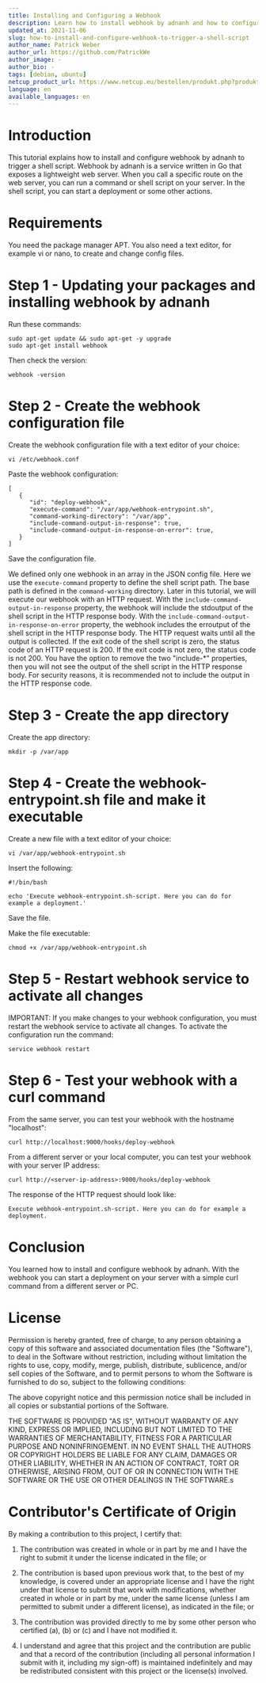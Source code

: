 ```yaml
---
title: Installing and Configuring a Webhook
description: Learn how to install webhook by adnanh and how to configure it in order to trigger a shell script.
updated_at: 2021-11-06
slug: how-to-install-and-configure-webhook-to-trigger-a-shell-script
author_name: Patrick Weber
author_url: https://github.com/PatrickWe
author_image: -
author_bio: -
tags: [debian, ubuntu]
netcup_product_url: https://www.netcup.eu/bestellen/produkt.php?produkt=2992
language: en
available_languages: en
---
```


# Introduction

This tutorial explains how to install and configure webhook by adnanh to trigger a shell script. Webhook by adnanh is a service written in Go that exposes a lightweight web server. When you call a specific route on the web server, you can run a command or shell script on your server. In the shell script, you can start a deployment or some other actions.

# Requirements

You need the package manager APT. You also need a text editor, for example vi or nano, to create and change config files.

# Step 1 - Updating your packages and installing webhook by adnanh

Run these commands:

```
sudo apt-get update && sudo apt-get -y upgrade
sudo apt-get install webhook
```

Then check the version:

```
webhook -version
```

# Step 2 - Create the webhook configuration file

Create the webhook configuration file with a text editor of your choice:

```
vi /etc/webhook.conf
```

Paste the webhook configuration:

```
[
   {
      "id": "deploy-webhook",
      "execute-command": "/var/app/webhook-entrypoint.sh",
      "command-working-directory": "/var/app",
      "include-command-output-in-response": true,
      "include-command-output-in-response-on-error": true,
   }
]
```

Save the configuration file.

We defined only one webhook in an array in the JSON config file. Here we use the `execute-command` property to define the shell script path. The base path is defined in the `command-working` directory.
Later in this tutorial, we will execute our webhook with an HTTP request.
With the `include-command-output-in-response` property, the webhook will include the stdoutput of the shell script in the HTTP response body. With the `include-command-output-in-response-on-error` property, the webhook includes the erroutput of the shell script in the HTTP response body. The HTTP request waits until all the output is collected. If the exit code of the shell script is zero, the status code of an HTTP request is 200. If the exit code is not zero, the status code is not 200.
You have the option to remove the two "include-\*" properties, then you will not see the output of the shell script in the HTTP response body. For security reasons, it is recommended not to include the output in the HTTP response code.

# Step 3 - Create the app directory

Create the app directory:

```
mkdir -p /var/app
```

# Step 4 - Create the webhook-entrypoint.sh file and make it executable

Create a new file with a text editor of your choice:

```
vi /var/app/webhook-entrypoint.sh
```

Insert the following:

```
#!/bin/bash

echo 'Execute webhook-entrypoint.sh-script. Here you can do for example a deployment.'
```

Save the file.

Make the file executable:

```
chmod +x /var/app/webhook-entrypoint.sh
```

# Step 5 - Restart webhook service to activate all changes

IMPORTANT: If you make changes to your webhook configuration, you must restart the webhook service to activate all changes.
To activate the configuration run the command:

```
service webhook restart
```

# Step 6 - Test your webhook with a curl command

From the same server, you can test your webhook with the hostname "localhost":

```
curl http://localhost:9000/hooks/deploy-webhook
```

From a different server or your local computer, you can test your webhook with your server IP address:

```
curl http://<server-ip-address>:9000/hooks/deploy-webhook
```

The response of the HTTP request should look like:

```
Execute webhook-entrypoint.sh-script. Here you can do for example a deployment.
```

# Conclusion

You learned how to install and configure webhook by adnanh. With the webhook you can start a deployment on your server with a simple curl command from a different server or PC.

# License

Permission is hereby granted, free of charge, to any person obtaining a copy
of this software and associated documentation files (the "Software"), to deal
in the Software without restriction, including without limitation the rights
to use, copy, modify, merge, publish, distribute, sublicence, and/or sell
copies of the Software, and to permit persons to whom the Software is
furnished to do so, subject to the following conditions:

The above copyright notice and this permission notice shall be included in all
copies or substantial portions of the Software.

THE SOFTWARE IS PROVIDED "AS IS", WITHOUT WARRANTY OF ANY KIND, EXPRESS OR
IMPLIED, INCLUDING BUT NOT LIMITED TO THE WARRANTIES OF MERCHANTABILITY,
FITNESS FOR A PARTICULAR PURPOSE AND NONINFRINGEMENT. IN NO EVENT SHALL THE
AUTHORS OR COPYRIGHT HOLDERS BE LIABLE FOR ANY CLAIM, DAMAGES OR OTHER
LIABILITY, WHETHER IN AN ACTION OF CONTRACT, TORT OR OTHERWISE, ARISING FROM,
OUT OF OR IN CONNECTION WITH THE SOFTWARE OR THE USE OR OTHER DEALINGS IN THE
SOFTWARE.s

# Contributor's Certificate of Origin

By making a contribution to this project, I certify that:

1.  The contribution was created in whole or in part by me and I have the right to submit it under the license indicated in the file; or

2.  The contribution is based upon previous work that, to the best of my knowledge, is covered under an appropriate license and I have the right under that license to submit that work with modifications, whether created in whole or in part by me, under the same license (unless I am permitted to submit under a different license), as indicated in the file; or

3.  The contribution was provided directly to me by some other person who certified (a), (b) or (c) and I have not modified it.

4.  I understand and agree that this project and the contribution are public and that a record of the contribution (including all personal information I submit with it, including my sign-off) is maintained indefinitely and may be redistributed consistent with this project or the license(s) involved.
